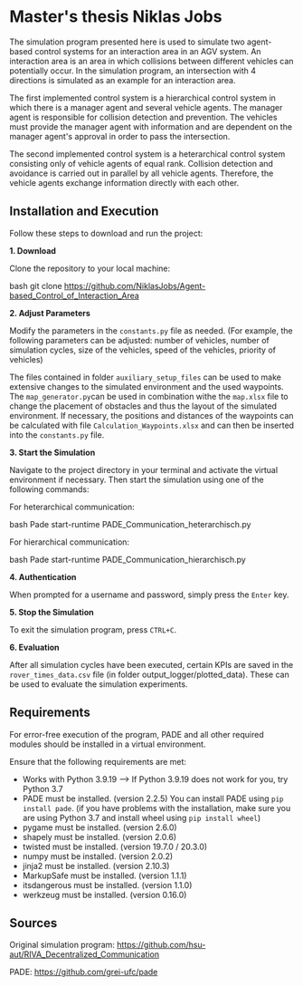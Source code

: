 # Master's thesis Niklas Jobs

The simulation program presented here is used to simulate two agent-based control systems for an interaction area in an AGV system. An interaction area is an area in which collisions between different vehicles can potentially occur. In the simulation program, an intersection with 4 directions is simulated as an example for an interaction area.

The first implemented control system is a hierarchical control system in which there is a manager agent and several vehicle agents. The manager agent is responsible for collision detection and prevention. The vehicles must provide the manager agent with information and are dependent on the manager agent's approval in order to pass the intersection. 

The second implemented control system is a heterarchical control system consisting only of vehicle agents of equal rank. Collision detection and avoidance is carried out in parallel by all vehicle agents. Therefore, the vehicle agents exchange information directly with each other.

## Installation and Execution

Follow these steps to download and run the project:

**1. Download**

Clone the repository to your local machine:

bash
git clone https://github.com/NiklasJobs/Agent-based_Control_of_Interaction_Area


**2. Adjust Parameters**

Modify the parameters in the `constants.py` file as needed.
(For example, the following parameters can be adjusted: number of vehicles, number of simulation cycles, size of the vehicles, speed of the vehicles, priority of vehicles)

The files contained in folder `auxiliary_setup_files` can be used to make extensive changes to the simulated environment and the used waypoints. 
The `map_generator.py`can be used in combination withe the `map.xlsx` file to change the placement of obstacles and thus the layout of the simulated environment.
If necessary, the positions and distances of the waypoints can be calculated with file `Calculation_Waypoints.xlsx` and can then be inserted into the `constants.py` file.

**3. Start the Simulation**

Navigate to the project directory in your terminal and activate the virtual environment if necessary. Then start the simulation using one of the following commands:

For heterarchical communication:

bash
Pade start-runtime PADE_Communication_heterarchisch.py


For hierarchical communication:

bash
Pade start-runtime PADE_Communication_hierarchisch.py


**4. Authentication**

When prompted for a username and password, simply press the `Enter` key.

**5. Stop the Simulation**

To exit the simulation program, press `CTRL+C`.

**6. Evaluation**

After all simulation cycles have been executed, certain KPIs are saved in the `rover_times_data.csv` file (in folder output_logger/plotted_data). These can be used to evaluate the simulation experiments. 

## Requirements

For error-free execution of the program, PADE and all other required modules should be installed in a virtual environment.

Ensure that the following requirements are met:

- Works with Python 3.9.19 --> If Python 3.9.19 does not work for you, try Python 3.7 
- PADE must be installed. (version 2.2.5) You can install PADE using `pip install pade`. (if you have problems with the installation, make sure you are using Python 3.7 and install wheel using `pip install wheel`)
- pygame must be installed. (version 2.6.0)
- shapely must be installed. (version 2.0.6)
- twisted must be installed. (version 19.7.0 / 20.3.0)
- numpy must be installed. (version 2.0.2)
- jinja2 must be installed. (version 2.10.3)
- MarkupSafe must be installed. (version 1.1.1)
- itsdangerous must be installed. (version 1.1.0)
- werkzeug must be installed. (version 0.16.0)


## Sources

Original simulation program:
https://github.com/hsu-aut/RIVA_Decentralized_Communication

PADE:
https://github.com/grei-ufc/pade
